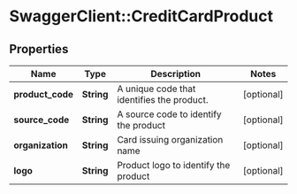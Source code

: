 # SwaggerClient::CreditCardProduct

## Properties
Name | Type | Description | Notes
------------ | ------------- | ------------- | -------------
**product_code** | **String** | A unique code that identifies the product. | [optional] 
**source_code** | **String** | A source code to identify the product | [optional] 
**organization** | **String** | Card issuing organization name | [optional] 
**logo** | **String** | Product logo to identify the product | [optional] 

